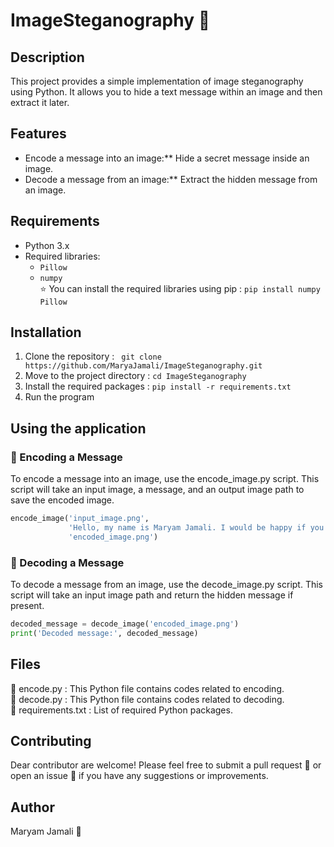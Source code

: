 # ImageSteganography 🌁
## Description
This project provides a simple implementation of image steganography using Python. It allows you to hide a text message within an image and then extract it later.
## Features
- Encode a message into an image:** Hide a secret message inside an image.
- Decode a message from an image:** Extract the hidden message from an image.
## Requirements
- Python 3.x
- Required libraries:
  - `Pillow`
  - `numpy`
<br>⭐ You can install the required libraries using pip : ```pip install numpy Pillow```
## Installation
1. Clone the repository : ``` git clone https://github.com/MaryaJamali/ImageSteganography.git```
2. Move to the project directory : ```cd ImageSteganography```
3. Install the required packages : ```pip install -r requirements.txt```
4. Run the program
## Using the application
### 🌟 Encoding a Message
To encode a message into an image, use the encode_image.py script. This script will take an input image, a message, and an output image path to save the encoded image.
```python
encode_image('input_image.png',
             'Hello, my name is Maryam Jamali. I would be happy if you could tell me your opinion about my code in my email My email: m.jamali16@yahoo.com',
             'encoded_image.png')
```
### 🌟 Decoding a Message
To decode a message from an image, use the decode_image.py script. This script will take an input image path and return the hidden message if present.
```python
decoded_message = decode_image('encoded_image.png')
print('Decoded message:', decoded_message)
```
## Files
🔶 encode.py : This Python file contains codes related to encoding.<br>
🔶 decode.py : This Python file contains codes related to decoding.<br>
🔶 requirements.txt : List of required Python packages.<br>
## Contributing
Dear contributor are welcome! Please feel free to submit a pull request 💌 or open an issue 📩 if you have any suggestions or improvements.
## Author
Maryam Jamali 🤍
